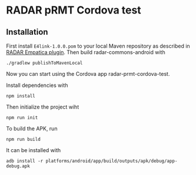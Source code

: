 # RADAR pRMT Cordova test

## Installation

First install `E4link-1.0.0.pom` to your local Maven repository as described in [RADAR Empatica plugin](https://github.com/RADAR-base/radar-commons-android/blob/simplify-setup/plugins/radar-android-empatica/README.md). Then build radar-commons-android with
```
./gradlew publishToMavenLocal
```
Now you can start using the Cordova app radar-prmt-cordova-test.

Install dependencies with
```
npm install
```

Then initialize the project wiht

```
npm run init
```

To build the APK, run

```
npm run build
```

It can be installed with

```
adb install -r platforms/android/app/build/outputs/apk/debug/app-debug.apk
```

